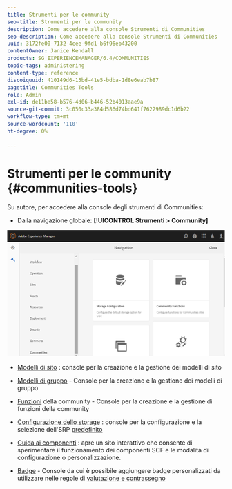 ```yaml
---
title: Strumenti per le community
seo-title: Strumenti per le community
description: Come accedere alla console Strumenti di Communities
seo-description: Come accedere alla console Strumenti di Communities
uuid: 3172fe00-7132-4cee-9fd1-b6f96eb43200
contentOwner: Janice Kendall
products: SG_EXPERIENCEMANAGER/6.4/COMMUNITIES
topic-tags: administering
content-type: reference
discoiquuid: 410149d6-15bd-41e5-bdba-1d8e6eab7b87
pagetitle: Communities Tools
role: Admin
exl-id: de11be58-b576-4d06-b446-52b4013aae9a
source-git-commit: 3c050c33a384d586d74bd641f7622989dc1d6b22
workflow-type: tm+mt
source-wordcount: '110'
ht-degree: 0%

---
```


# Strumenti per le community {#communities-tools}

Su autore, per accedere alla console degli strumenti di Communities:

* Dalla navigazione globale: **[!UICONTROL Strumenti > Community]**

![chlimage_1-129](assets/chlimage_1-129.png)

* [Modelli di sito](sites.md) : console per la creazione e la gestione dei modelli di sito
* [Modelli di gruppo](tools-groups.md) - Console per la creazione e la gestione dei modelli di gruppo
* [Funzioni](functions.md) della community - Console per la creazione e la gestione di funzioni della community
* [Configurazione dello storage](srp-config.md) : console per la configurazione e la selezione dell&#39;SRP  [predefinito](working-with-srp.md)

* [Guida ai componenti](components-guide.md) : apre un sito interattivo che consente di sperimentare il funzionamento dei componenti SCF e le modalità di configurazione o personalizzazione.
* [Badge](badges.md)  - Console da cui è possibile aggiungere badge personalizzati da utilizzare nelle regole di  [valutazione e contrassegno](implementing-scoring.md)
